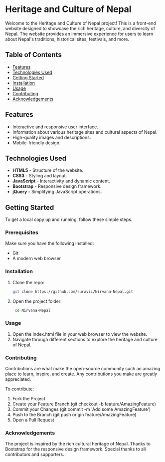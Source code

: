 # Heritage and Culture of Nepal

Welcome to the Heritage and Culture of Nepal project! This is a front-end website designed to showcase the rich heritage, culture, and diversity of Nepal. The website provides an immersive experience for users to learn about Nepal's traditions, historical sites, festivals, and more.

## Table of Contents
- [Features](#features)
- [Technologies Used](#technologies-used)
- [Getting Started](#getting-started)
- [Installation](#installation)
- [Usage](#usage)
- [Contributing](#contributing)
- [Acknowledgements](#acknowledgements)

## Features
- Interactive and responsive user interface.
- Information about various heritage sites and cultural aspects of Nepal.
- High-quality images and descriptions.
- Mobile-friendly design.

## Technologies Used
- **HTML5** - Structure of the website.
- **CSS3** - Styling and layout.
- **JavaScript** - Interactivity and dynamic content.
- **Bootstrap** - Responsive design framework.
- **jQuery** - Simplifying JavaScript operations.

## Getting Started
To get a local copy up and running, follow these simple steps.

### Prerequisites
Make sure you have the following installed:
- Git
- A modern web browser

### Installation
1. Clone the repo:
   ```sh
   git clone https://github.com/suravii/Nirvana-Nepal.git
2. Open the project folder:
   ```sh
    cd Nirvana-Nepal
### Usage
  1. Open the index.html file in your web browser to view the website.
  2. Navigate through different sections to explore the heritage and culture of Nepal.
     
### Contributing
Contributions are what make the open-source community such an amazing place to learn, inspire, and create. Any contributions you make are greatly appreciated.

To contribute:

1. Fork the Project
2. Create your Feature Branch (git checkout -b feature/AmazingFeature)
3. Commit your Changes (git commit -m 'Add some AmazingFeature')
4. Push to the Branch (git push origin feature/AmazingFeature)
5. Open a Pull Request
   
### Acknowledgements
The project is inspired by the rich cultural heritage of Nepal.
Thanks to Bootstrap for the responsive design framework.
Special thanks to all contributors and supporters.
